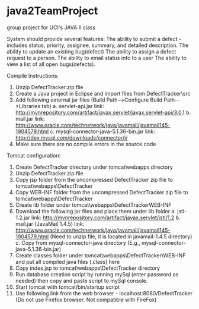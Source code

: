 # java2TeamProject
group project for UCI's JAVA II class

System should provide several features:
The ability to submit a defect - includes status, priority, assignee, summary, and detailed description.
The ability to update an existing bug(defect)
The ability to assign a defect request to a person.
The ability to email status info to a user
The ability to view a list of all open bugs(defects).

Compile Instructions:
01. Unzip DefectTracker.zip file
02. Create a Java project in Eclipse and import files from DefectTracker\src
03. Add following external jar files (Build Path-->Configure Build Path-->Libraries tab)
   a. servlet-api.jar link: http://mvnrepository.com/artifact/javax.servlet/javax.servlet-api/3.0.1
   b. mail.jar link: http://www.oracle.com/technetwork/java/javamail/javamail145-1904579.html
   c. mysql-connector-java-5.1.36-bin.jar link: http://dev.mysql.com/downloads/connector/j/
04. Make sure there are no compile errors in the source code

Tomcat configuration:
01. Create DefectTracker directory under tomcat\webapps directory
02. Unzip DefectTracker.zip file
02. Copy jsp folder from the uncompressed DefectTracker zip file to tomcat\webapps\DefectTracker
03. Copy WEB-INF folder from the uncompressed DefectTracker zip file to tomcat\webapps\DefectTracker
04. Create lib folder under tomcat\webapps\DefectTrackerWEB-INF
05. Download the following jar files and place them under lib folder
   a. jstl-1.2.jar link: http://mvnrepository.com/artifact/javax.servlet/jstl/1.2
   b. mail.jar (JavaMail 1.4.5) link: http://www.oracle.com/technetwork/java/javamail/javamail145-1904579.html
      (Need to unzip file, it is located in javamail-1.4.5 directory)
   c. Copy from mysql-connector-java directory (E.g., mysql-connector-java-5.1.36-bin.jar)
06. Create classes folder under tomcat\webapps\DefectTracker\WEB-INF and put all compiled java files (.class) here
07. Copy index.jsp to tomcat\webapps\DefectTracker directory
08. Run database creation script by running mySql (enter password as needed) then copy and paste script to mySql console.
09. Start tomcat with tomcat/bin/startup script
10. Use following link from the web browser - localhost:8080/DefectTracker (Do not use Firefox browser.  Not compatible with FireFox)

